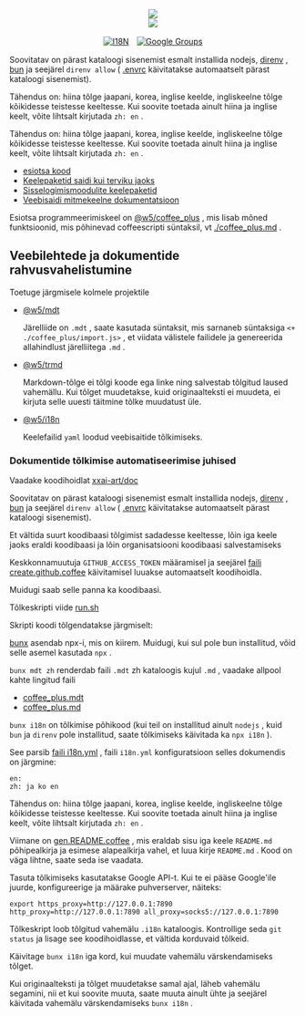 <p align="center"><a href="https://xxai.art"><img src="https://cdn.jsdelivr.net/gh/xxai-art/doc/logo.svg"/></a><br/><a href="https://xxai.art"><img src="https://cdn.jsdelivr.net/gh/xxai-art/doc/xxai.svg"/></a></p><p align="center"><a href="https://github.com/xxai-art/doc#readme"><img alt="I18N" src="https://cdn.jsdelivr.net/gh/wactax/img/t.svg"/></a>　<a href="https://groups.google.com/u/0/g/xxai-art"><img alt="Google Groups" src="https://cdn.jsdelivr.net/gh/wactax/img/g-groups.svg"/></a></p>

Soovitatav on pärast kataloogi sisenemist esmalt installida nodejs, [direnv](https://direnv.net) , [bun](https://github.com/oven-sh/bun) ja seejärel `direnv allow` ( [.envrc](https://github.com/xxai-art/doc/blob/main/.envrc) käivitatakse automaatselt pärast kataloogi sisenemist).

Tähendus on: hiina tõlge jaapani, korea, inglise keelde, ingliskeelne tõlge kõikidesse teistesse keeltesse. Kui soovite toetada ainult hiina ja inglise keelt, võite lihtsalt kirjutada `zh: en` .

Tähendus on: hiina tõlge jaapani, korea, inglise keelde, ingliskeelne tõlge kõikidesse teistesse keeltesse. Kui soovite toetada ainult hiina ja inglise keelt, võite lihtsalt kirjutada `zh: en` .

* [esiotsa kood](https://github.com/xxai-art/web)
* [Keelepaketid saidi kui terviku jaoks](https://github.com/xxai-art/web/tree/main/i18n)
* [Sisselogimismoodulite keelepaketid](https://github.com/wacpkg/user/tree/main/ui.i18n)
* [Veebisaidi mitmekeelne dokumentatsioon](https://github.com/xxai-doc)

Esiotsa programmeerimiskeel on [@w5/coffee_plus](http://npmjs.com/@w5/coffee_plus) , mis lisab mõned funktsioonid, mis põhinevad coffeescripti süntaksil, vt [./coffee_plus.md](./coffee_plus.md) .

## Veebilehtede ja dokumentide rahvusvahelistumine

Toetuge järgmisele kolmele projektile

* [@w5/mdt](https://www.npmjs.com/package/@w5/mdt)

  Järelliide on `.mdt` , saate kasutada süntaksit, mis sarnaneb süntaksiga `<+ ./coffee_plus/import.js>` , et viidata välistele failidele ja genereerida allahindlust järelliitega `.md` .

* [@w5/trmd](https://www.npmjs.com/package/@w5/trmd)

  Markdown-tõlge ei tõlgi koode ega linke ning salvestab tõlgitud laused vahemällu. Kui tõlget muudetakse, kuid originaalteksti ei muudeta, ei kirjuta selle uuesti täitmine tõlke muudatust üle.

* [@w5/i18n](https://www.npmjs.com/package/@w5/i18n)

  Keelefailid `yaml` loodud veebisaitide tõlkimiseks.

### Dokumentide tõlkimise automatiseerimise juhised

Vaadake koodihoidlat [xxai-art/doc](https://github.com/xxai-art/doc)

Soovitatav on pärast kataloogi sisenemist esmalt installida nodejs, [direnv](https://direnv.net) , [bun](https://github.com/oven-sh/bun) ja seejärel `direnv allow` ( [.envrc](https://github.com/xxai-art/doc/blob/main/.envrc) käivitatakse automaatselt pärast kataloogi sisenemist).

Et vältida suurt koodibaasi tõlgimist sadadesse keeltesse, lõin iga keele jaoks eraldi koodibaasi ja lõin organisatsiooni koodibaasi salvestamiseks

Keskkonnamuutuja `GITHUB_ACCESS_TOKEN` määramisel ja seejärel [faili create.github.coffee](https://github.com/xxai-art/doc/blob/main/create.github.coffee) käivitamisel luuakse automaatselt koodihoidla.

Muidugi saab selle panna ka koodibaasi.

Tõlkeskripti viide [run.sh](https://github.com/xxai-art/doc/blob/main/run.sh)

Skripti koodi tõlgendatakse järgmiselt:

[bunx](https://bun.sh/docs/cli/bunx) asendab npx-i, mis on kiirem. Muidugi, kui sul pole bun installitud, võid selle asemel kasutada `npx` .

`bunx mdt zh` renderdab faili `.mdt` zh kataloogis kujul `.md` , vaadake allpool kahte lingitud faili

* [coffee_plus.mdt](https://github.com/xxai-doc/zh/blob/main/coffee_plus.mdt)
* [coffee_plus.md](https://github.com/xxai-doc/zh/blob/main/coffee_plus.md)

`bunx i18n` on tõlkimise põhikood (kui teil on installitud ainult `nodejs` , kuid `bun` ja `direnv` pole installitud, saate tõlkimiseks käivitada ka `npx i18n` ).

See parsib [faili i18n.yml](https://github.com/xxai-art/doc/blob/main/i18n.yml) , faili `i18n.yml` konfiguratsioon selles dokumendis on järgmine:

```
en:
zh: ja ko en
```

Tähendus on: hiina tõlge jaapani, korea, inglise keelde, ingliskeelne tõlge kõikidesse teistesse keeltesse. Kui soovite toetada ainult hiina ja inglise keelt, võite lihtsalt kirjutada `zh: en` .

Viimane on [gen.README.coffee](https://github.com/xxai-art/doc/blob/main/gen.README.coffee) , mis eraldab sisu iga keele `README.md` põhipealkirja ja esimese alapealkirja vahel, et luua kirje `README.md` . Kood on väga lihtne, saate seda ise vaadata.

Tasuta tõlkimiseks kasutatakse Google API-t. Kui te ei pääse Google'ile juurde, konfigureerige ja määrake puhverserver, näiteks:

```
export https_proxy=http://127.0.0.1:7890 http_proxy=http://127.0.0.1:7890 all_proxy=socks5://127.0.0.1:7890
```

Tõlkeskript loob tõlgitud vahemälu `.i18n` kataloogis. Kontrollige seda `git status` ja lisage see koodihoidlasse, et vältida korduvaid tõlkeid.

Käivitage `bunx i18n` iga kord, kui muudate vahemälu värskendamiseks tõlget.

Kui originaalteksti ja tõlget muudetakse samal ajal, läheb vahemälu segamini, nii et kui soovite muuta, saate muuta ainult ühte ja seejärel käivitada vahemälu värskendamiseks `bunx i18n` .
